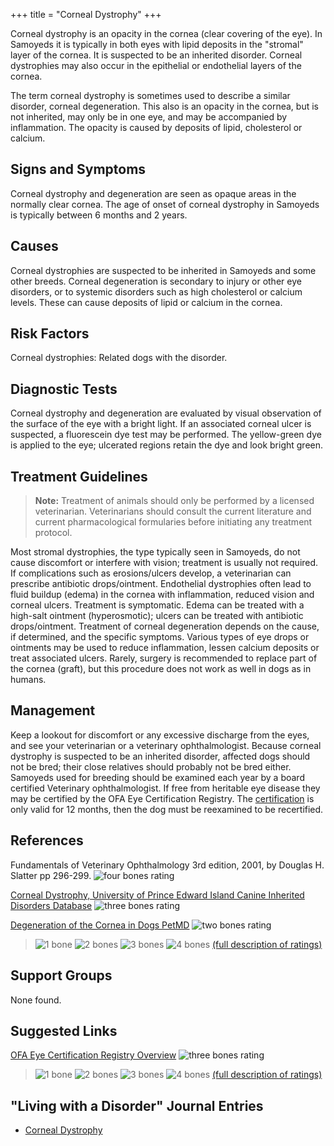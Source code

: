 +++
title = "Corneal Dystrophy"
+++



Corneal dystrophy is an opacity in the cornea (clear covering of the
eye).  In Samoyeds it is typically in both eyes with lipid deposits in
the "stromal" layer of the cornea. It is suspected to be an inherited
disorder.  Corneal dystrophies may also occur in the epithelial or
endothelial layers of the cornea.





The term corneal dystrophy is sometimes used to describe a similar
disorder, corneal degeneration. This also is an opacity in the cornea,
but is not inherited, may only be in one eye, and may be accompanied by
inflammation. The opacity is caused by deposits of lipid, cholesterol or
calcium.

Signs and Symptoms
------------------

Corneal dystrophy and degeneration are seen as opaque areas in the
normally clear cornea. The age of onset of corneal dystrophy in Samoyeds
is typically between 6 months and 2 years.



Causes
------

Corneal dystrophies are suspected to be inherited in Samoyeds and some
other breeds. Corneal degeneration is secondary to injury or other eye
disorders, or to systemic disorders such as high cholesterol or calcium
levels. These can cause deposits of lipid or calcium in the cornea.



Risk Factors
------------

Corneal dystrophies: Related dogs with the disorder.



Diagnostic Tests
----------------

Corneal dystrophy and degeneration are evaluated by visual observation
of the surface of the eye with a bright light. If an associated corneal
ulcer is suspected, a fluorescein dye test may be performed. The
yellow-green dye is applied to the eye; ulcerated regions retain the dye
and look bright green.



Treatment Guidelines
--------------------

> **Note:** Treatment of animals should only be performed by a licensed
> veterinarian. Veterinarians should consult the current literature and
> current pharmacological formularies before initiating any treatment
> protocol.

Most stromal dystrophies, the type typically seen in Samoyeds, do not
cause discomfort or interfere with vision; treatment is usually not
required. If complications such as erosions/ulcers develop, a
veterinarian can prescribe antibiotic drops/ointment. Endothelial
dystrophies often lead to fluid buildup (edema) in the cornea with
inflammation, reduced vision and corneal ulcers. Treatment is
symptomatic. Edema can be treated with a high-salt ointment
(hyperosmotic); ulcers can be treated with antibiotic drops/ointment.
Treatment of corneal degeneration depends on the cause, if determined,
and the specific symptoms. Various types of eye drops or ointments may
be used to reduce inflammation, lessen calcium deposits or treat
associated ulcers. Rarely, surgery is recommended to replace part of the
cornea (graft), but this procedure does not work as well in dogs as in
humans.



Management
----------

Keep a lookout for discomfort or any excessive discharge from the eyes,
and see your veterinarian or a veterinary ophthalmologist. Because
corneal dystrophy is suspected to be an inherited disorder, affected
dogs should not be bred; their close relatives should probably not be
bred either. Samoyeds used for breeding should be examined each year by
a board certified Veterinary ophthalmologist. If free from heritable eye
disease they may be certified by the OFA  Eye Certification Registry.
The
[certification](https://www.ofa.org/diseases/eye-certification) is
only valid for 12 months, then the dog must be reexamined to be
recertified.



References
----------

Fundamentals of Veterinary Ophthalmology 3rd edition, 2001, by Douglas
H. Slatter pp 296-299.
![four bones rating](/img/4-bones.gif)


[Corneal Dystrophy, University of Prince Edward Island Canine Inherited Disorders Database](http://discoveryspace.upei.ca/cidd/disorder/corneal-dystrophy)
![three bones rating](/img/3-bones.gif)


[Degeneration of the Cornea in Dogs PetMD](http://www.petmd.com/dog/conditions/eyes/c_multi_corneal_degenerations_infiltrations)
![two bones rating](/img/2-bones.gif)



> ![1 bone](/img/1-bone.gif)
> ![2 bones](/img/2-bones.gif)
> ![3 bones](/img/3-bones.gif)
> ![4 bones](/img/4-bones.gif)
> [(full description of ratings)](/diseases/ratings-what-do-they-mean)

Support Groups
--------------

None found.

Suggested Links
---------------

[OFA Eye Certification Registry
Overview](https://www.ofa.org/?s=eye+overview)
![three bones
rating](/img/3-bones.gif)






> ![1 bone](/img/1-bone.gif)
> ![2 bones](/img/2-bones.gif)
> ![3 bones](/img/3-bones.gif)
> ![4 bones](/img/4-bones.gif)
> [(full description of ratings)](/diseases/ratings-what-do-they-mean)


"Living with a Disorder" Journal Entries
----------------------------------------

- [Corneal Dystrophy](/diseases/corneal-dystrophy-corneal-dystrophy)
